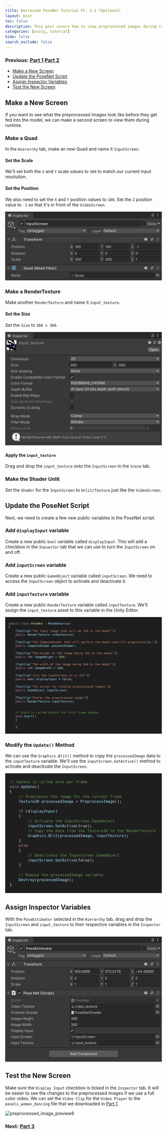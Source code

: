 ```yaml
---
title: Barracuda PoseNet Tutorial Pt. 2.5 (Optional)
layout: post
toc: false
description: This post covers how to view preprocessed images during runtime.
categories: [unity, tutorial]
hide: false
search_exclude: false
---
```


### Previous: [Part 1](https://christianjmills.com/unity/tutorial/2020/10/25/Barracuda-PoseNet-Tutorial-1.html) [Part 2](https://christianjmills.com/unity/tutorial/2020/11/04/Barracuda-PoseNet-Tutorial-2.html)

* [Make a New Screen](#make-a-new-screen)
* [Update the PoseNet Script](#update-the-posenet-script)
* [Assign Inspector Variables](#assign-inspector-variables)
* [Test the New Screen](#test-the-new-screen)

## Make a New Screen

If you want to see what the preprocessed images look like before they get fed into the model, we can make a second screen to view them during runtime.

### Make a Quad

In the `Hierarchy` tab, make an new Quad and name it `InputScreen`.

#### Set the Scale

We'll set both the `X` and `Y` scale values to `360` to match our current input resolution.

#### Set the Position

We also need to set the `X` and `Y` position values to `180`. Set the `Z` position value to `-1` so that it's in front of the `VideoScreen`.

![set_inputScreen_transform](\images\barracuda-posenet-tutorial\set_inputScreen_transform.PNG)

### Make a RenderTexture

Make another `RenderTexture` and name it `input_texture`.

#### Set the Size

Set the `Size` to `360 x 360`.

![set_input_texture_size](\images\barracuda-posenet-tutorial\set_input_texture_size.PNG)

#### Apply the `input_texture`

Drag and drop the `input_texture` onto the `InputScreen` in the `Scene` tab.

### Make the Shader Unlit

Set the `Shader` for the `InputScreen` to `Unlit/Texture` just like the `VideoScreen`.

## Update the PoseNet Script

Next, we need to create a few new public variables in the PoseNet script.

### Add `displayInput` variable

Create a new public `bool` variable called `displayInput`. This will add a checkbox in the `Inpsector` tab that we can use to turn the `InputScreen` on and off.

### Add `inputScreen` variable

Create a new public `GameObject` variable called `inputScreen`. We need to access the `InputScreen` object to activate and deactivate it.

### Add `inputTexture` variable 

Create a new public `RenderTexture` variable called `inputTexture`. We'll assign the `input_texture` asset to this variable in the Unity Editor.

![preview_preprocessed_input_variables](\images\barracuda-posenet-tutorial\preview_preprocessed_input_variables.png)

### Modify the `Update()` Method

We can use the `Graphics.Blit()` method to copy the `processedImage` data to the `inputTexture` variable. We'll use the `inputScreen.SetActive()` method to activate and deactivate the `InputScreen`.

![update_method_with_displayInput](\images\barracuda-posenet-tutorial\update_method_with_displayInput.png)

## Assign Inspector Variables

With the `PoseEstimator` selected in the `Hierarchy` tab, drag and drop the `InputScreen` and `input_texture` to their respective variables in the `Inspector` tab.

![pose_estimator_displayInput](\images\barracuda-posenet-tutorial\pose_estimator_displayInput.PNG)

## Test the New Screen

Make sure the `Display Input` checkbox is ticked in the `Inspector` tab. It will be easier to see the changes to the preprocessed images if we use a full color video. We can set the `Video Clip` for the `Video Player` to the `pexels_woman_dancing` file that we downloaded in [Part 1](https://christianjmills.com/unity/tutorial/2020/10/25/Barracuda-PoseNet-Tutorial-1.html#import-video-files).

![preprocessed_image_preview6](\images\barracuda-posenet-tutorial\preprocessed_image_preview6.gif)

### Next: [Part 3](https://christianjmills.com/unity/tutorial/2020/11/05/Barracuda-PoseNet-Tutorial-3.html)